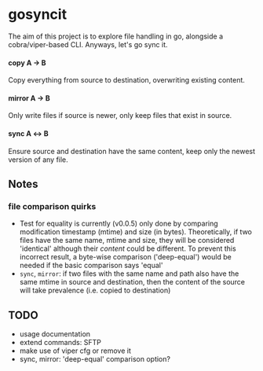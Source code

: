 # gosyncit

The aim of this project is to explore file handling in go, alongside a cobra/viper-based CLI. Anyways, let's go sync it.

#### copy A &#8594; B

Copy everything from source to destination, overwriting existing content.

#### mirror A &#8594; B

Only write files if source is newer, only keep files that exist in source.

#### sync A &#8596; B

Ensure source and destination have the same content, keep only the newest version of any file.

## Notes

### file comparison quirks

- Test for equality is currently (v0.0.5) only done by comparing modification timestamp (mtime) and size (in bytes). Theoretically, if two files have the same name, mtime and size, they will be considered 'identical' although their _content_ could be different. To prevent this incorrect result, a byte-wise comparison ('deep-equal') would be needed if the basic comparison says 'equal'
- `sync`, `mirror`: if two files with the same name and path also have the same mtime in source and destination, then the content of the source will take prevalence (i.e. copied to destination)

## TODO

- usage documentation
- extend commands: SFTP
- make use of viper cfg or remove it
- sync, mirror: 'deep-equal' comparison option?
